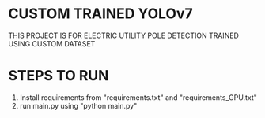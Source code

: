 # CUSTOM TRAINED YOLOv7

THIS PROJECT IS FOR ELECTRIC UTILITY POLE DETECTION TRAINED USING CUSTOM DATASET

# STEPS TO RUN

1. Install requirements from "requirements.txt" and "requirements_GPU.txt"
2. run main.py using "python main.py"


